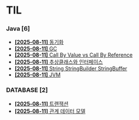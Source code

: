 # TIL
 
### Java [6]
- [**[2025-08-11]**  동기화](https://github.com/A-lass/TIL/blob/main/Java/동기화.md)
- [**[2025-08-11]**  GC](https://github.com/A-lass/TIL/blob/main/Java/GC.md)
- [**[2025-08-11]**  Call By Value vs Call By Reference](https://github.com/A-lass/TIL/blob/main/Java/Call_By_Value_vs_Call_By_Reference.md)
- [**[2025-08-11]**  추상클래스와 인터페이스](https://github.com/A-lass/TIL/blob/main/Java/추상클래스와_인터페이스.md)
- [**[2025-08-11]**  String StringBuilder StringBuffer](https://github.com/A-lass/TIL/blob/main/Java/String_StringBuilder_StringBuffer.md)
- [**[2025-08-11]**  JVM](https://github.com/A-lass/TIL/blob/main/Java/JVM.md)
### DATABASE [2]
- [**[2025-08-11]**  트랜잭션](https://github.com/A-lass/TIL/blob/main/DATABASE/트랜잭션.md)
- [**[2025-08-11]**  관계 데이터 모델](https://github.com/A-lass/TIL/blob/main/DATABASE/관계_데이터_모델.md)
